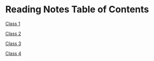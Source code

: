 
# Reading Notes Table of Contents

[Class 1](/reading-notes/class1)

[Class 2](/reading-notes/class2)

[Class 3](/reading-notes/class3)

[Class 4](/reading-notes/class4)

